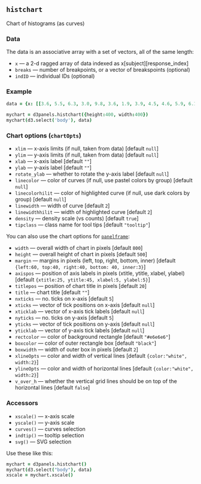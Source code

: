 ## `histchart`

Chart of histograms (as curves)

### Data

The data is an associative array with a set of vectors, all of the same length:
- `x` &mdash; a 2-d ragged array of data indexed as x[subject][response_index]
- `breaks` &mdash; number of breakpoints, or a vector of breakspoints (optional)
- `indID` &mdash; individual IDs (optional)

### Example

```coffeescript
data = {x: [[3.6, 5.5, 6.3, 3.0, 9.8, 3.6, 1.9, 3.9, 4.5, 4.6, 5.9, 6.1, 1.9, 6.2, 7.8, 6.2, 4.7, 5.2]], breaks:11}

mychart = d3panels.histchart({height:400, width:400})
mychart(d3.select('body'), data)
```

### Chart options (`chartOpts`)

- `xlim` &mdash; x-axis limits (if null, taken from data) \[default `null`\]
- `ylim` &mdash; y-axis limits (if null, taken from data) \[default `null`\]
- `xlab` &mdash; x-axis label \[default `""`\]
- `ylab` &mdash; y-axis label \[default `""`\]
- `rotate_ylab` &mdash; whether to rotate the y-axis label \[default `null`\]
- `linecolor` &mdash; color of curves (if null, use pastel colors by group) \[default `null`\]
- `linecolorhilit` &mdash; color of highlighted curve (if null, use dark colors by group) \[default `null`\]
- `linewidth` &mdash; width of curve \[default `2`\]
- `linewidthhilit` &mdash; width of highlighted curve \[default `2`\]
- `density` &mdash; density scale (vs counts) \[default `true`\]
- `tipclass` &mdash; class name for tool tips \[default `"tooltip"`\]

You can also use the chart options for [`panelframe`](panelframe.md):

- `width` &mdash; overall width of chart in pixels \[default `800`\]
- `height` &mdash; overall height of chart in pixels \[default `500`\]
- `margin` &mdash; margins in pixels (left, top, right, bottom, inner) \[default `{left:60, top:40, right:40, bottom: 40, inner:3}`\]
- `axispos` &mdash; position of axis labels in pixels (xtitle, ytitle, xlabel, ylabel) \[default `{xtitle:25, ytitle:45, xlabel:5, ylabel:5}`\]
- `titlepos` &mdash; position of chart title in pixels \[default `20`\]
- `title` &mdash; chart title \[default `""`\]
- `nxticks` &mdash; no. ticks on x-axis \[default `5`\]
- `xticks` &mdash; vector of tick positions on x-axis \[default `null`\]
- `xticklab` &mdash; vector of x-axis tick labels \[default `null`\]
- `nyticks` &mdash; no. ticks on y-axis \[default `5`\]
- `yticks` &mdash; vector of tick positions on y-axis \[default `null`\]
- `yticklab` &mdash; vector of y-axis tick labels \[default `null`\]
- `rectcolor` &mdash; color of background rectangle \[default `"#e6e6e6"`\]
- `boxcolor` &mdash; color of outer rectangle box \[default `"black"`\]
- `boxwidth` &mdash; width of outer box in pixels \[default `2`\]
- `xlineOpts` &mdash; color and width of vertical lines \[default `{color:"white", width:2}`\]
- `ylineOpts` &mdash; color and width of horizontal lines \[default `{color:"white", width:2}`\]
- `v_over_h` &mdash; whether the vertical grid lines should be on top of the horizontal lines \[default `false`\]



### Accessors

- `xscale()` &mdash; x-axis scale
- `yscale()` &mdash; y-axis scale
- `curves()` &mdash; curves selection
- `indtip()` &mdash; tooltip selection
- `svg()` &mdash; SVG selection

Use these like this:

```coffeescript
mychart = d3panels.histchart()
mychart(d3.select("body"), data)
xscale = mychart.xscale()
```

